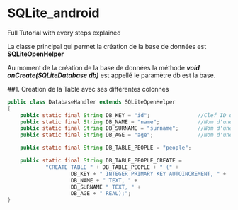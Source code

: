 # SQLite_android
Full Tutorial with every steps explained

La classe principal qui permet la création de la base de données est **SQLiteOpenHelper**

Au moment de la création de la base de données la méthode _**void onCreate(SQLiteDatabase db)**_ est appellé le paramètre db est la base.

##1. Création de la Table avec ses différentes colonnes 

```java
public class DatabaseHandler extends SQLiteOpenHelper 
{
    public static final String DB_KEY = "id";               //Clef ID qui est un entier auto-incrémental
    public static final String DB_NAME = "name";            //Nom d'une colonnes de la TABLE BD_TABLE_PEOPLE
    public static final String DB_SURNAME = "surname";      //Nom d'une colonnes de la TABLE BD_TABLE_PEOPLE
    public static final String DB_AGE = "age";              //Nom d'une colonnes de la TABLE BD_TABLE_PEOPLE

    public static final String DB_TABLE_PEOPLE = "people";

    public static final String DB_TABLE_PEOPLE_CREATE =
            "CREATE TABLE " + DB_TABLE_PEOPLE + " (" +
                    DB_KEY + " INTEGER PRIMARY KEY AUTOINCREMENT, " +
                    DB_NAME + " TEXT, " +
                    DB_SURNAME " TEXT, " +
                    DB_AGE + " REAL);";
}
```
